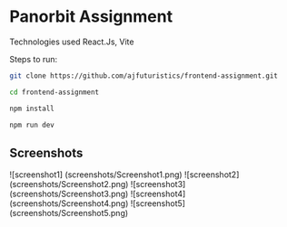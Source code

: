 # Panorbit Assignment

Technologies used React.Js, Vite

Steps to run:

```bash
git clone https://github.com/ajfuturistics/frontend-assignment.git

cd frontend-assignment

npm install

npm run dev
```

## Screenshots

![screenshot1] (screenshots/Screenshot1.png)
![screenshot2] (screenshots/Screenshot2.png)
![screenshot3] (screenshots/Screenshot3.png)
![screenshot4] (screenshots/Screenshot4.png)
![screenshot5] (screenshots/Screenshot5.png)
